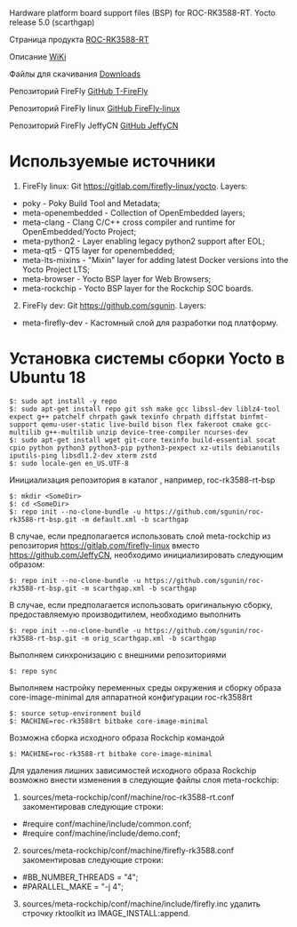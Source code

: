 Hardware platform board support files (BSP) for ROC-RK3588-RT.
Yocto release 5.0 (scarthgap)

Страница продукта [ROC-RK3588-RT](https://en.t-firefly.com/product/industry/rocrk3588rt)

Описание [WiKi](https://wiki.t-firefly.com/en/ROC-RK3588-RT/index.html)

Файлы для скачивания [Downloads](https://en.t-firefly.com/doc/download/207.html)

Репозиторий FireFly [GitHub T-FireFly](https://github.com/T-Firefly)

Репозиторий FireFly linux [GitHub FireFly-linux](https://gitlab.com/firefly-linux)

Репозиторий FireFly JeffyCN [GitHub JeffyCN](https://github.com/JeffyCN)

# Используемые источники

1. FireFly linux: Git https://gitlab.com/firefly-linux/yocto. Layers:
+ poky - Poky Build Tool and Metadata;
+ meta-openembedded - Collection of OpenEmbedded layers;
+ meta-clang - Clang C/C++ cross compiler and runtime for OpenEmbedded/Yocto Project;
+ meta-python2 - Layer enabling legacy python2 support after EOL;
+ meta-qt5 - QT5 layer for openembedded;
+ meta-lts-mixins - "Mixin" layer for adding latest Docker versions into the Yocto Project LTS;
+ meta-browser - Yocto BSP layer for Web Browsers;
+ meta-rockchip - Yocto BSP layer for the Rockchip SOC boards.
2. FireFly dev: Git https://github.com/sgunin. Layers:
+ meta-firefly-dev - Кастомный слой для разработки под платформу.

# Установка системы сборки Yocto в Ubuntu 18 
```
$: sudo apt install -y repo
$: sudo apt-get install repo git ssh make gcc libssl-dev liblz4-tool expect g++ patchelf chrpath gawk texinfo chrpath diffstat binfmt-support qemu-user-static live-build bison flex fakeroot cmake gcc-multilib g++-multilib unzip device-tree-compiler ncurses-dev
$: sudo apt-get install wget git-core texinfo build-essential socat cpio python python3 python3-pip python3-pexpect xz-utils debianutils iputils-ping libsdl1.2-dev xterm zstd
$: sudo locale-gen en_US.UTF-8
```

Инициализация репозитория в каталог <SomeDir>, например, roc-rk3588-rt-bsp
```
$: mkdir <SomeDir>
$: cd <SomeDir>
$: repo init --no-clone-bundle -u https://github.com/sgunin/roc-rk3588-rt-bsp.git -m default.xml -b scarthgap
```

В случае, если предполагается использовать слой meta-rockchip из репозитория https://gitlab.com/firefly-linux вместо https://github.com/JeffyCN, необходимо инициализировать следующим образом:
```
$: repo init --no-clone-bundle -u https://github.com/sgunin/roc-rk3588-rt-bsp.git -m scarthgap.xml -b scarthgap
```

В случае, если предполагается использовать оригинальную сборку, предоставляемую производитилем, необходимо выполнить
```
$: repo init --no-clone-bundle -u https://github.com/sgunin/roc-rk3588-rt-bsp.git -m orig_scarthgap.xml -b scarthgap
```

Выполняем синхронизацию с внешними репозиториями
```
$: repo sync
```

Выполняем настройку переменных среды окружения и сборку образа core-image-minimal для аппаратной конфигурации roc-rk3588rt
```
$: source setup-environment build
$: MACHINE=roc-rk3588rt bitbake core-image-minimal
```

Возможна сборка исходного образа Rockchip командой
```
$: MACHINE=roc-rk3588-rt bitbake core-image-minimal
```

Для удаления лишних зависимостей исходного образа Rockchip возможно внести изменения в следующие файлы слоя meta-rockchip:
1. sources/meta-rockchip/conf/machine/roc-rk3588-rt.conf закоментировав следующие строки:
+ #require conf/machine/include/common.conf;
+ #require conf/machine/include/demo.conf;
2. sources/meta-rockchip/conf/machine/firefly-rk3588.conf закоментировав следующие строки:
+ #BB_NUMBER_THREADS = "4";
+ #PARALLEL_MAKE = "-j 4";
3. sources/meta-rockchip/conf/machine/include/firefly.inc удалить строчку rktoolkit из IMAGE_INSTALL:append.
